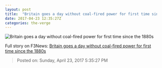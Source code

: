 ```yaml
---
layout: post
title:  "Britain goes a day without coal-fired power for first time since the 1880s"
date: 2017-04-23 12:35:27Z
categories: the-verge
---
```


![Britain goes a day without coal-fired power for first time since the 1880s](https://cdn0.vox-cdn.com/thumbor/ctdZUT00_ui2juqwmZglYc7DDYg=/0x148:5139x3039/1600x900/cdn0.vox-cdn.com/uploads/chorus_image/image/54402861/659168798.0.jpg)




Full story on F3News: [Britain goes a day without coal-fired power for first time since the 1880s](http://www.f3nws.com/n/dTvthD)

> Posted on: Sunday, April 23, 2017 5:35:27 PM
